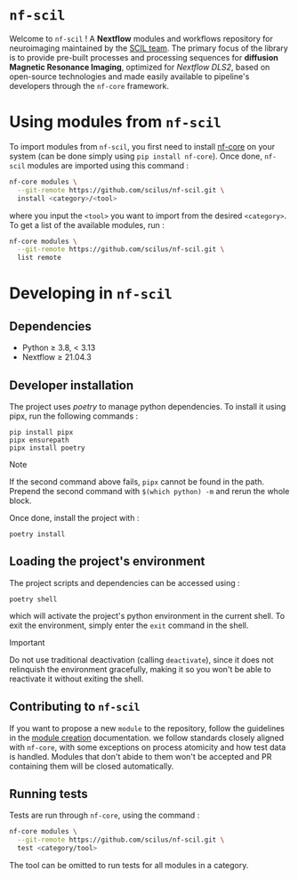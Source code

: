# `nf-scil`

Welcome to `nf-scil` ! A **Nextflow** modules and workflows repository for neuroimaging 
maintained by the [SCIL team](https://scil-documentation.readthedocs.io/en/latest/). The 
primary focus of the library is to provide pre-built processes and processing sequences for 
**diffusion Magnetic Resonance Imaging**, optimized for *Nextflow DLS2*, based on open-source 
technologies and made easily available to pipeline's developers through the `nf-core` 
framework.

# Using modules from `nf-scil`

To import modules from `nf-scil`, you first need to install [nf-core](https://github.com/nf-core/tools) 
on your system (can be done simply using `pip install nf-core`). Once done, `nf-scil` 
modules are imported using this command :

```bash
nf-core modules \
  --git-remote https://github.com/scilus/nf-scil.git \
  install <category>/<tool>
```

where you input the `<tool>` you want to import from the desired `<category>`. To get 
a list of the available modules, run :

```bash
nf-core modules \
  --git-remote https://github.com/scilus/nf-scil.git \
  list remote
```

# Developing in `nf-scil`

## Dependencies

- Python &GreaterEqual; 3.8, < 3.13
- Nextflow &GreaterEqual; 21.04.3

## Developer installation

The project uses *poetry* to manage python dependencies. To install it using pipx, 
run the following commands :

```
pip install pipx
pipx ensurepath
pipx install poetry
```

> [!NOTE]
> If the second command above fails, `pipx` cannot be found in the path. Prepend the 
  second command with `$(which python) -m` and rerun the whole block.

Once done, install the project with : 

```
poetry install
```

## Loading the project's environment

The project scripts and dependencies can be accessed using :

```
poetry shell
```

which will activate the project's python environment in the current shell. To 
exit the environment, simply enter the `exit` command in the shell.

> [!IMPORTANT]
> Do not use traditional deactivation (calling `deactivate`), since it does not relinquish 
  the environment gracefully, making it so you won't be able to reactivate it without 
  exiting the shell.

## Contributing to `nf-scil`

If you want to propose a new `module` to the repository, follow the guidelines in the [module creation](./docs/MODULE.md) documentation. we follow standards closely 
aligned with `nf-core`, with some exceptions on process atomicity and how test data is 
handled. Modules that don't abide to them won't be accepted and PR containing them will 
be closed automatically.

## Running tests

Tests are run through `nf-core`, using the command :

```bash
nf-core modules \
  --git-remote https://github.com/scilus/nf-scil.git \
  test <category/tool>
```

The tool can be omitted to run tests for all modules in a category.
